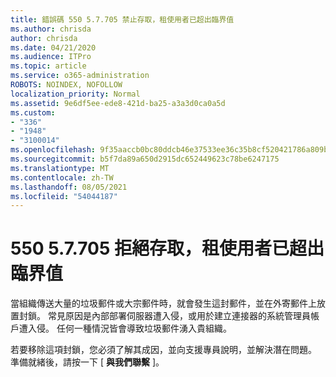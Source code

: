 ```yaml
---
title: 錯誤碼 550 5.7.705 禁止存取，租使用者已超出臨界值
ms.author: chrisda
author: chrisda
ms.date: 04/21/2020
ms.audience: ITPro
ms.topic: article
ms.service: o365-administration
ROBOTS: NOINDEX, NOFOLLOW
localization_priority: Normal
ms.assetid: 9e6df5ee-ede8-421d-ba25-a3a3d0ca0a5d
ms.custom:
- "336"
- "1948"
- "3100014"
ms.openlocfilehash: 9f35aaccb0bc80ddcb46e37533ee36c35b8cf520421786a809b28cfa70e16391
ms.sourcegitcommit: b5f7da89a650d2915dc652449623c78be6247175
ms.translationtype: MT
ms.contentlocale: zh-TW
ms.lasthandoff: 08/05/2021
ms.locfileid: "54044187"
---
```

# <a name="550-57705-access-denied-tenant-has-exceeded-threshold"></a>550 5.7.705 拒絕存取，租使用者已超出臨界值

當組織傳送大量的垃圾郵件或大宗郵件時，就會發生這封郵件，並在外寄郵件上放置封鎖。
常見原因是內部部署伺服器遭入侵，或用於建立連接器的系統管理員帳戶遭入侵。 任何一種情況皆會導致垃圾郵件湧入貴組織。

若要移除這項封鎖，您必須了解其成因，並向支援專員說明，並解決潛在問題。
準備就緒後，請按一下 [ **與我們聯繫** ]。
